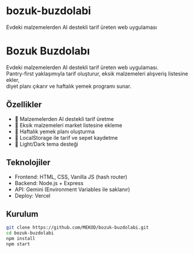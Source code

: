 # bozuk-buzdolabi
Evdeki malzemelerden AI destekli tarif üreten web uygulaması
# Bozuk Buzdolabı

Evdeki malzemelerden AI destekli tarif üreten web uygulaması.  
Pantry-first yaklaşımıyla tarif oluşturur, eksik malzemeleri alışveriş listesine ekler,  
diyet planı çıkarır ve haftalık yemek programı sunar.  

## Özellikler
- 🍳 Malzemelerden AI destekli tarif üretme  
- 🛒 Eksik malzemeleri market listesine ekleme  
- 📅 Haftalık yemek planı oluşturma  
- 🔑 LocalStorage ile tarif ve sepet kaydetme  
- 🌙 Light/Dark tema desteği  

## Teknolojiler
- Frontend: HTML, CSS, Vanilla JS (hash router)  
- Backend: Node.js + Express  
- API: Gemini (Environment Variables ile saklanır)  
- Deploy: Vercel  

## Kurulum
```bash
git clone https://github.com/MEKOD/bozuk-buzdolabi.git
cd bozuk-buzdolabi
npm install
npm start
